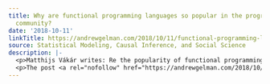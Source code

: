 ```yaml
---
title: Why are functional programming languages so popular in the programming languages
  community?
date: '2018-10-11'
linkTitle: https://andrewgelman.com/2018/10/11/functional-programming-languages-popular-programming-languages-community/
source: Statistical Modeling, Causal Inference, and Social Science
description: |-
  <p>Matthijs Vákár writes: Re the popularity of functional programming and Church-style languages in the programming languages community: there is a strong sentiment in that community that functional programming provides important high-level primitives that make it easy to write correct programs. This is because functional code tends to be very short and easy to reason about [&#8230;]</p>
  <p>The post <a rel="nofollow" href="https://andrewgelman.com/2018/10/11/functional-programming-languages-popu
---
```


